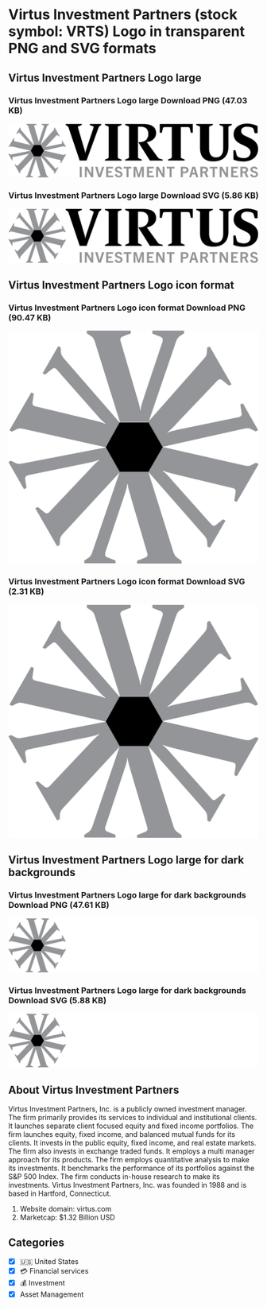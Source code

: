 # Virtus Investment Partners (stock symbol: VRTS) Logo in transparent PNG and SVG formats

## Virtus Investment Partners Logo large

### Virtus Investment Partners Logo large Download PNG (47.03 KB)

![Virtus Investment Partners Logo large Download PNG (47.03 KB)](/img/orig/VRTS_BIG-42ed57ce.png)

### Virtus Investment Partners Logo large Download SVG (5.86 KB)

![Virtus Investment Partners Logo large Download SVG (5.86 KB)](/img/orig/VRTS_BIG-9ff18892.svg)

## Virtus Investment Partners Logo icon format

### Virtus Investment Partners Logo icon format Download PNG (90.47 KB)

![Virtus Investment Partners Logo icon format Download PNG (90.47 KB)](/img/orig/VRTS-3ebbb237.png)

### Virtus Investment Partners Logo icon format Download SVG (2.31 KB)

![Virtus Investment Partners Logo icon format Download SVG (2.31 KB)](/img/orig/VRTS-71d03a37.svg)

## Virtus Investment Partners Logo large for dark backgrounds

### Virtus Investment Partners Logo large for dark backgrounds Download PNG (47.61 KB)

![Virtus Investment Partners Logo large for dark backgrounds Download PNG (47.61 KB)](/img/orig/VRTS_BIG.D-2f2d24d6.png)

### Virtus Investment Partners Logo large for dark backgrounds Download SVG (5.88 KB)

![Virtus Investment Partners Logo large for dark backgrounds Download SVG (5.88 KB)](/img/orig/VRTS_BIG.D-3c2647d8.svg)

## About Virtus Investment Partners

Virtus Investment Partners, Inc. is a publicly owned investment manager. The firm primarily provides its services to individual and institutional clients. It launches separate client focused equity and fixed income portfolios. The firm launches equity, fixed income, and balanced mutual funds for its clients. It invests in the public equity, fixed income, and real estate markets. The firm also invests in exchange traded funds. It employs a multi manager approach for its products. The firm employs quantitative analysis to make its investments. It benchmarks the performance of its portfolios against the S&P 500 Index. The firm conducts in-house research to make its investments. Virtus Investment Partners, Inc. was founded in 1988 and is based in Hartford, Connecticut.

1. Website domain: virtus.com
2. Marketcap: $1.32 Billion USD


## Categories
- [x] 🇺🇸 United States
- [x] 💳 Financial services
- [x] 💰 Investment
- [x] Asset Management

